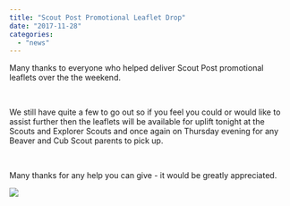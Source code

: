 ```yaml
---
title: "Scout Post Promotional Leaflet Drop"
date: "2017-11-28"
categories: 
  - "news"
---
```


Many thanks to everyone who helped deliver Scout Post promotional leaflets over the the weekend.

 

We still have quite a few to go out so if you feel you could or would like to assist further then the leaflets will be available for uplift tonight at the Scouts and Explorer Scouts and once again on Thursday evening for any Beaver and Cub Scout parents to pick up.

 

Many thanks for any help you can give - it would be greatly appreciated.

[![](https://7thwhitburnscouts.org.uk/wp-content/uploads/2022/01/18e9a-sp-flyer.png?w=214&h=300)](https://7thwhitburnscouts.org.uk/wp-content/uploads/2022/01/18e9a-sp-flyer.png)
